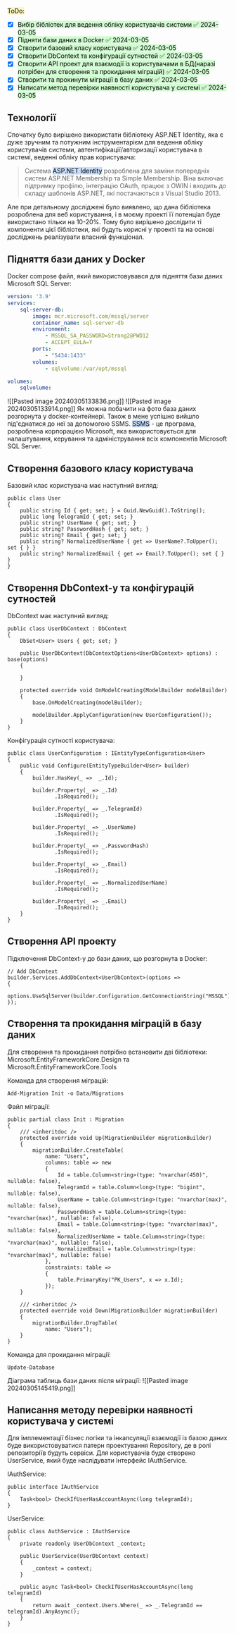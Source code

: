 <mark style="background: #FFF3A3A6;">ToDo:</mark>
- [x] <mark style="background: #BBFABBA6;">Вибір бібліотек для ведення обліку користувачів системи ✅ 2024-03-05</mark>
- [x] <mark style="background: #BBFABBA6;">Підняти бази даних в Docker ✅ 2024-03-05</mark>
- [x] <mark style="background: #BBFABBA6;">Створити базовий класу користувача ✅ 2024-03-05</mark>
- [x] <mark style="background: #BBFABBA6;">Створити DbContext та конфігурації сутностей ✅ 2024-03-05</mark>
- [x] <mark style="background: #BBFABBA6;">Створити API проект для взаємодії із користувачами в БД(наразі потрібен для створення та прокидання міграцій) ✅ 2024-03-05</mark>
- [x] <mark style="background: #BBFABBA6;">Створити та прокинути міграції в базу даних ✅ 2024-03-05</mark>
- [x] <mark style="background: #BBFABBA6;">Написати метод перевірки наявності користувача у системі ✅ 2024-03-05</mark>

## Технології
Спочатку було вирішено використати бібліотеку ASP.NET Identity, яка є дуже зручним та потужним інструментарієм для ведення обліку користувачів системи, автентифікації/авторизації користувача в системі, веденні обліку прав користувача:

> Система <mark style="background: #ADCCFFA6;">ASP.NET Identity</mark> розроблена для заміни попередніх систем ASP.NET Membership та Simple Membership. Віна включає підтримку профілю, інтеграцію OAuth, працює з OWIN і входить до складу шаблонів ASP.NET, які постачаються з Visual Studio 2013.

Але при детальному досліджені було виявлено, що дана бібліотека розроблена для веб користування, і в моєму проекті її потенціал буде використано тільки на 10-20%. Тому було вирішено дослідити ті компоненти цієї бібліотеки, які будуть корисні у проекті та на основі досліджень реалізувати власний функціонал.
## Підняття бази даних у Docker
Docker compose файл, який використовувався для підняття бази даних Microsoft SQL Server:
```docker-compose.yml
version: '3.9'
services:
    sql-server-db:
        image: mcr.microsoft.com/mssql/server
        container_name: sql-server-db
        environment:
            - MSSQL_SA_PASSWORD=Strong2@PWD12
            - ACCEPT_EULA=Y
        ports:
            - "5434:1433"
        volumes:
            - sqlvolume:/var/opt/mssql

volumes:
    sqlvolume:
```

![[Pasted image 20240305133836.png]]
![[Pasted image 20240305133914.png]]
Як можна побачити на фото база даних розгорнута у docker-контейнері. Також в мене успішно вийшло під'єднатися до неї за допомогою SSMS.
<mark style="background: #ADCCFFA6;">SSMS</mark> - це програма, розроблена корпорацією Microsoft, яка використовується для налаштування, керування та адміністрування всіх компонентів Microsoft SQL Server.
## Створення базового класу користувача
Базовий клас користувача має наступний вигляд:
```CSharp
public class User
{
    public string Id { get; set; } = Guid.NewGuid().ToString();
    public long TelegramId { get; set; }
    public string? UserName { get; set; }
    public string? PasswordHash { get; set; }
    public string? Email { get; set; }
    public string? NormalizedUserName { get => UserName?.ToUpper(); set { } }
	public string? NormalizedEmail { get => Email?.ToUpper(); set { } }
}
```

## Створення DbContext-у та конфігурацій сутностей
DbContext має наступний вигляд:
```CSharp
public class UserDbContext : DbContext
{
    DbSet<User> Users { get; set; }

    public UserDbContext(DbContextOptions<UserDbContext> options) : base(options) 
    { 
    
    }

    protected override void OnModelCreating(ModelBuilder modelBuilder)
    {
        base.OnModelCreating(modelBuilder);

        modelBuilder.ApplyConfiguration(new UserConfiguration());
    }
}
```

Конфігурація сутності користувача:
```CSharp
public class UserConfiguration : IEntityTypeConfiguration<User>
{
    public void Configure(EntityTypeBuilder<User> builder)
    {
        builder.HasKey(_ =>  _.Id);

        builder.Property(_ => _.Id)
               .IsRequired();

        builder.Property(_ => _.TelegramId)
               .IsRequired();
        
        builder.Property(_ => _.UserName)
               .IsRequired();
        
        builder.Property(_ => _.PasswordHash)
               .IsRequired();
        
        builder.Property(_ => _.Email)
               .IsRequired();
        
        builder.Property(_ => _.NormalizedUserName)
               .IsRequired();

        builder.Property(_ => _.Email)
               .IsRequired();
    }
}
```
## Створення API проекту
Підключення DbContext-у до бази даних, що розгорнута в Docker:
```CSharp
// Add DbContext
builder.Services.AddDbContext<UserDbContext>(options =>
{
    options.UseSqlServer(builder.Configuration.GetConnectionString("MSSQL"));
});
```
## Створення та прокидання міграцій в базу даних
Для створення та прокидання потрібно встановити дві бібліотеки: Microsoft.EntityFrameworkCore.Design та Microsoft.EntityFrameworkCore.Tools

Команда для створення міграцій:
```
Add-Migration Init -o Data/Migrations
```

Файл міграції:
```CSharp
public partial class Init : Migration
{
    /// <inheritdoc />
    protected override void Up(MigrationBuilder migrationBuilder)
    {
        migrationBuilder.CreateTable(
            name: "Users",
            columns: table => new
            {
                Id = table.Column<string>(type: "nvarchar(450)", nullable: false),
                TelegramId = table.Column<long>(type: "bigint", nullable: false),
                UserName = table.Column<string>(type: "nvarchar(max)", nullable: false),
                PasswordHash = table.Column<string>(type: "nvarchar(max)", nullable: false),
                Email = table.Column<string>(type: "nvarchar(max)", nullable: false),
                NormalizedUserName = table.Column<string>(type: "nvarchar(max)", nullable: false),
                NormalizedEmail = table.Column<string>(type: "nvarchar(max)", nullable: false)
            },
            constraints: table =>
            {
                table.PrimaryKey("PK_Users", x => x.Id);
            });
    }

    /// <inheritdoc />
    protected override void Down(MigrationBuilder migrationBuilder)
    {
        migrationBuilder.DropTable(
            name: "Users");
    }
}
```

Команда для прокидання міграції:
```
Update-Database
```

Діаграма таблиць бази даних після міграції:
![[Pasted image 20240305145419.png]]
## Написання методу перевірки наявності користувача у системі
Для імплементації бізнес логіки та інкапсуляції взаємодії із базою даних буде використовуватися патерн проектування Repository, де в ролі репозиторіїв будуть сервіси. Для користувачів буде створено UserService, який буде наслідувати інтерфейс IAuthService.

IAuthService:
```CSharp
public interface IAuthService
{
    Task<bool> CheckIfUserHasAccountAsync(long telegramId);
}
```

UserService:
```CSharp
public class AuthService : IAuthService
{
    private readonly UserDbContext _context;

    public UserService(UserDbContext context)
    {
        _context = context;
    }

    public async Task<bool> CheckIfUserHasAccountAsync(long telegramId)
    {
        return await _context.Users.Where(_ => _.TelegramId == telegramId).AnyAsync();
    }
}
```
